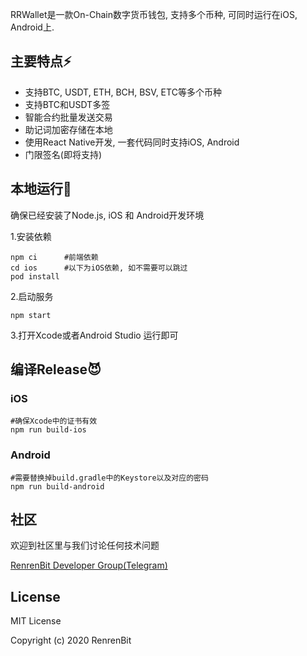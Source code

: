 RRWallet是一款On-Chain数字货币钱包, 支持多个币种, 可同时运行在iOS, Android上.



## 主要特点⚡️

* 支持BTC, USDT, ETH, BCH, BSV, ETC等多个币种
* 支持BTC和USDT多签
* 智能合约批量发送交易
* 助记词加密存储在本地
* 使用React Native开发, 一套代码同时支持iOS, Android
* 门限签名(即将支持)



## 本地运行🚀

确保已经安装了Node.js, iOS 和 Android开发环境

1.安装依赖

   ```shell
npm ci		#前端依赖
cd ios		#以下为iOS依赖, 如不需要可以跳过
pod install
   ```

2.启动服务

```shell
npm start
```

3.打开Xcode或者Android Studio 运行即可



## 编译Release😈
### iOS

```shell
#确保Xcode中的证书有效
npm run build-ios
```

### Android

```shell
#需要替换掉build.gradle中的Keystore以及对应的密码
npm run build-android
```



## 社区

欢迎到社区里与我们讨论任何技术问题

[RenrenBit Developer Group(Telegram)](http://t.me/renrenbit_developer)

## License

MIT License

Copyright (c) 2020 RenrenBit

